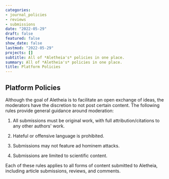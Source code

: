 ```yaml
---
categories:
- journal_policies
- reviews
- submissions
date: "2022-05-29"
draft: false
featured: false
show_date: false
lastmod: "2022-05-29"
projects: []
subtitle: All of *Aletheia's* policies in one place.
summary: All of *Aletheia's* policies in one place.
title: Platform Policies
---
```


## Platform Policies

Although the goal of Aletheia is to facilitate an open exchange of ideas, the moderators have the discretion to not post certain content. The following rules provide general guidance around moderation:

1. All submissions must be original work, with full attribution/citations to any other authors' work.

2. Hateful or offensive language is prohibited.

3. Submissions may not feature ad hominem attacks.

4. Submissions are limited to scientific content.

Each of these rules applies to all forms of content submitted to Aletheia, including article submissions, reviews, and comments.